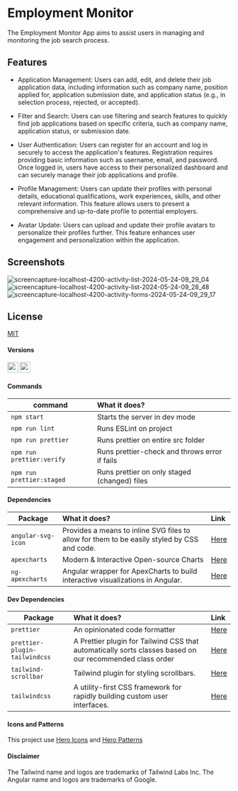 # Employment Monitor

The Employment Monitor App aims to assist users in managing and monitoring the job search process.

## Features

-   Application Management: Users can add, edit, and delete their job application data, including information such as company name, position applied for, application submission date, and application status (e.g., in selection process, rejected, or accepted).
-   Filter and Search: Users can use filtering and search features to quickly find job applications based on specific criteria, such as company name, application status, or submission date.
-   User Authentication: Users can register for an account and log in securely to access the application's features. Registration requires providing basic information such as username, email, and password. Once logged in, users have access to their personalized dashboard and can securely manage their job applications and profile.

-   Profile Management: Users can update their profiles with personal details, educational qualifications, work experiences, skills, and other relevant information. This feature allows users to present a comprehensive and up-to-date profile to potential employers.

-   Avatar Update: Users can upload and update their profile avatars to personalize their profiles further. This feature enhances user engagement and personalization within the application.

## Screenshots

![screencapture-localhost-4200-activity-list-2024-05-24-09_29_04](https://github.com/MulyonoPutra/EmploymentMonitorApp/assets/50153639/d62ae55e-31bb-4d59-b764-aa1ffcb6134d)
![screencapture-localhost-4200-activity-list-2024-05-24-09_28_48](https://github.com/MulyonoPutra/EmploymentMonitorApp/assets/50153639/dd40e95f-dc3a-408a-a9a6-fdbf77bdab38)
![screencapture-localhost-4200-activity-forms-2024-05-24-09_29_17](https://github.com/MulyonoPutra/EmploymentMonitorApp/assets/50153639/774d9ebd-8b96-48f4-a9eb-a22e158c0932)

## License

[MIT](https://choosealicense.com/licenses/mit/)

#### Versions

<a href="https://angular.io"><img height= "24" src= "https://img.shields.io/badge/Angular 17-DD0031?style=for-the-badge&logo=angular&logoColor=white"></a> <a href="https://tailwindcss.com"><img height= "24" src= "https://img.shields.io/badge/Tailwind 3-0ea5e9?style=for-the-badge&logo=tailwind-css&logoColor=white"></a>

#### Commands

| command                   | What it does?                                 |
| ------------------------- | :-------------------------------------------- |
| `npm start`               | Starts the server in dev mode                 |
| `npm run lint`            | Runs ESLint on project                        |
| `npm run prettier`        | Runs prettier on entire src folder            |
| `npm run prettier:verify` | Runs prettier-check and throws error if fails |
| `npm run prettier:staged` | Runs prettier on only staged (changed) files  |

#### Dependencies

| Package            | What it does?                                                                               | Link                                                   |
| ------------------ | :------------------------------------------------------------------------------------------ | :----------------------------------------------------- |
| `angular-svg-icon` | Provides a means to inline SVG files to allow for them to be easily styled by CSS and code. | [Here](https://www.npmjs.com/package/angular-svg-icon) |
| `apexcharts`       | Modern & Interactive Open-source Charts                                                     | [Here](https://www.npmjs.com/package/apexcharts)       |
| `ng-apexcharts`    | Angular wrapper for ApexCharts to build interactive visualizations in Angular.              | [Here](https://www.npmjs.com/package/ng-apexcharts)    |

#### Dev Dependencies

| Package                       | What it does?                                                                                            | Link                                                              |
| ----------------------------- | :------------------------------------------------------------------------------------------------------- | :---------------------------------------------------------------- |
| `prettier`                    | An opinionated code formatter                                                                            | [Here](https://www.npmjs.com/package/prettier)                    |
| `prettier-plugin-tailwindcss` | A Prettier plugin for Tailwind CSS that automatically sorts classes based on our recommended class order | [Here](https://www.npmjs.com/package/prettier-plugin-tailwindcss) |
| `tailwind-scrollbar`          | Tailwind plugin for styling scrollbars.                                                                  | [Here](https://www.npmjs.com/package/tailwind-scrollbar)          |
| `tailwindcss`                 | A utility-first CSS framework for rapidly building custom user interfaces.                               | [Here](https://www.npmjs.com/package/tailwindcss)                 |

#### Icons and Patterns

This project use [Hero Icons](https://heroicons.com/) and [Hero Patterns](https://heropatterns.com/)

#### Disclaimer

The Tailwind name and logos are trademarks of Tailwind Labs Inc.
The Angular name and logos are trademarks of Google.
